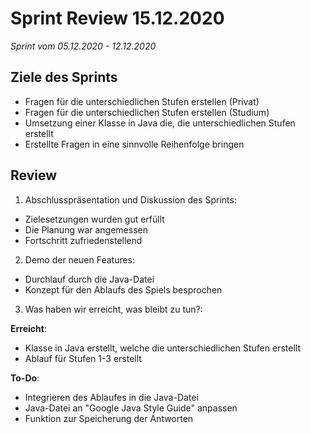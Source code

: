 # Sprint Review 15.12.2020
*Sprint vom 05.12.2020 - 12.12.2020*

## Ziele des Sprints

- Fragen für die unterschiedlichen Stufen erstellen (Privat)
- Fragen für die unterschiedlichen Stufen erstellen (Studium)
- Umsetzung einer Klasse in Java die, die unterschiedlichen Stufen erstellt
- Erstellte Fragen in eine sinnvolle Reihenfolge bringen

## Review

1. Abschlusspräsentation und Diskussion des Sprints:

- Zielesetzungen wurden gut erfüllt
- Die Planung war angemessen
- Fortschritt zufriedenstellend

2. Demo der neuen Features:

- Durchlauf durch die Java-Datei
- Konzept für den Ablaufs des Spiels besprochen

3. Was haben wir erreicht, was bleibt zu tun?:

**Erreicht**:

- Klasse in Java erstellt, welche die unterschiedlichen Stufen erstellt
- Ablauf für Stufen 1-3 erstellt

**To-Do**:

- Integrieren des Ablaufes in die Java-Datei
- Java-Datei an "Google Java Style Guide" anpassen
- Funktion zur Speicherung der Antworten
